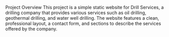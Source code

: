 Project Overview
This project is a simple static website for Drill Services, a drilling company that provides various services such as oil drilling, geothermal drilling, and water well drilling. 
The website features a clean, professional layout, a contact form, and sections to describe the services offered by the company.
